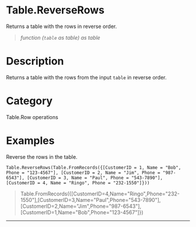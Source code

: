 ﻿# Table.ReverseRows
Returns a table with the rows in reverse order.
> _function (<code>table</code> as table) as table_
# Description 
Returns a table with the rows from the input <code>table</code> in reverse order.
# Category 
Table.Row operations
# Examples 
Reverse the rows in the table.
```
Table.ReverseRows(Table.FromRecords({[CustomerID = 1, Name = "Bob", Phone = "123-4567"], [CustomerID = 2, Name = "Jim", Phone = "987-6543"], [CustomerID = 3, Name = "Paul", Phone = "543-7890"], [CustomerID = 4, Name = "Ringo", Phone = "232-1550"]}))
```
> Table.FromRecords({[CustomerID=4,Name="Ringo",Phone="232-1550"],[CustomerID=3,Name="Paul",Phone="543-7890"],[CustomerID=2,Name="Jim",Phone="987-6543"],[CustomerID=1,Name="Bob",Phone="123-4567"]})
***
